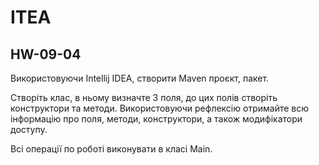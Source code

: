 # ITEA
## HW-09-04

Використовуючи Intellij IDEA, створити Maven проєкт, пакет.

Створіть клас, в ньому визначте 3 поля, до цих полів створіть конструктори та методи. 
Використовуючи рефлексію отримайте всю інформацію про поля, методи, конструктори, а також модифікатори доступу.

Всі операції по роботі виконувати в класі Main.
